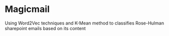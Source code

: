 # Magicmail
Using Word2Vec techniques and K-Mean method to classifies Rose-Hulman sharepoint emails based on its content

